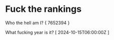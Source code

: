 # Fuck the rankings

Who the hell am I?
{ 7652394 }

What fucking year is it?
[ 2024-10-15T06:00:00Z ]
